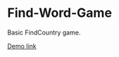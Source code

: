 # Find-Word-Game

Basic FindCountry game.


[Demo link](https://nastakalow.github.io/Find-Country-Game/)

